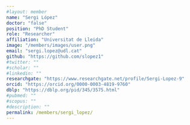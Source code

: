 ```yaml
---
#layout: member
name: "Sergi López"
doctor: "false"
position: "PhD Student"
role: "Researcher"
affiliation: "Universitat de Lleida"
image: "/members/images/user.png"
email: "sergi.lopez@udl.cat"
github: "https://github.com/slopez1"
#twitter: ""
#scholar: ""
#linkedin: ""
researchgate: "https://www.researchgate.net/profile/Sergi-Lopez-9"
orcid: "https://orcid.org/0000-0003-4819-9760"
dblp: "https://dblp.org/pid/345/3575.html"
#pubmed: ""
#scopus: ""
#description: ""
permalink: /members/sergi_lopez/
---
```

